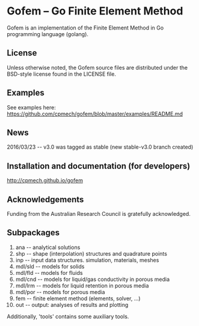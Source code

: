 # Gofem &ndash; Go Finite Element Method

Gofem is an implementation of the Finite Element Method in Go programming
language (golang).

## License

Unless otherwise noted, the Gofem source files are distributed
under the BSD-style license found in the LICENSE file.

## Examples

See examples here: https://github.com/cpmech/gofem/blob/master/examples/README.md

## News

2016/03/23 -- v3.0 was tagged as stable (new stable-v3.0 branch created)

## Installation and documentation (for developers)

http://cpmech.github.io/gofem

## Acknowledgements
Funding from the Australian Research Council is gratefully acknowledged.

## Subpackages
1.  ana     -- analytical solutions
2.  shp     -- shape (interpolation) structures and quadrature points
3.  inp     -- input data structures. simulation, materials, meshes
4.  mdl/sld -- models for solids
5.  mdl/fld -- models for fluids
6.  mdl/cnd -- models for liquid/gas conductivity in porous media
7.  mdl/lrm -- models for liquid retention in porous media
8.  mdl/por -- models for porous media
9.  fem     -- finite element method (elements, solver, ...)
10. out     -- output: analyses of results and plotting

Additionally, 'tools' contains some auxiliary tools.
